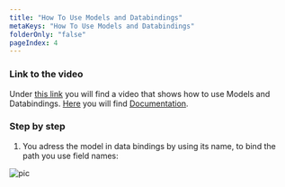```yaml
---
title: "How To Use Models and Databindings"
metaKeys: "How To Use Models and Databindings"
folderOnly: "false"
pageIndex: 4
---
```



### Link to the video

Under [this link](https://profitbasedocs.blob.core.windows.net/videos/FormSchema-ModelsAndDatabinding-Basics.mp4) you will find a video that shows how to use Models and Databindings. [Here](../../formschemas/data/models.md) you will find [Documentation](../../formschemas/data/models.md).
<br/>

### Step by step


1. You adress the model in data bindings by using its name, to bind the path you use field names:

![pic](https://profitbasedocs.blob.core.windows.net/images/HTmod.png)

